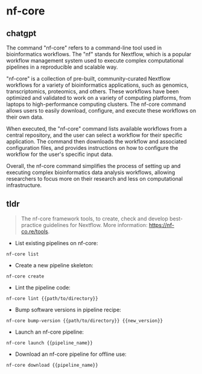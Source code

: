 # nf-core 
## chatgpt 
The command "nf-core" refers to a command-line tool used in bioinformatics workflows. The "nf" stands for Nextflow, which is a popular workflow management system used to execute complex computational pipelines in a reproducible and scalable way.

"nf-core" is a collection of pre-built, community-curated Nextflow workflows for a variety of bioinformatics applications, such as genomics, transcriptomics, proteomics, and others. These workflows have been optimized and validated to work on a variety of computing platforms, from laptops to high-performance computing clusters. The nf-core command allows users to easily download, configure, and execute these workflows on their own data.

When executed, the "nf-core" command lists available workflows from a central repository, and the user can select a workflow for their specific application. The command then downloads the workflow and associated configuration files, and provides instructions on how to configure the workflow for the user's specific input data.

Overall, the nf-core command simplifies the process of setting up and executing complex bioinformatics data analysis workflows, allowing researchers to focus more on their research and less on computational infrastructure. 

## tldr 
 
> The nf-core framework tools, to create, check and develop best-practice guidelines for Nextflow.
> More information: <https://nf-co.re/tools>.

- List existing pipelines on nf-core:

`nf-core list`

- Create a new pipeline skeleton:

`nf-core create`

- Lint the pipeline code:

`nf-core lint {{path/to/directory}}`

- Bump software versions in pipeline recipe:

`nf-core bump-version {{path/to/directory}} {{new_version}}`

- Launch an nf-core pipeline:

`nf-core launch {{pipeline_name}}`

- Download an nf-core pipeline for offline use:

`nf-core download {{pipeline_name}}`
